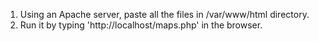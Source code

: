 1) Using an Apache server, paste all the files in /var/www/html directory.
2) Run it by typing 'http://localhost/maps.php' in the browser.
